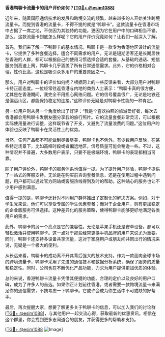 **香港鸭聊卡流量卡的用户评价如何？[[TG💪+ @esim1088](https://t.me/s/esim1088)]**

近年来，随着国际通信技术的发展和跨境交流的频繁，越来越多的人开始关注跨境流量卡。而提到香港的流量卡，不得不提的就是“鸭聊卡”。这款流量卡在香港市场中占据了一席之地，不仅因为其独特的功能，更因为它在用户中的口碑相当不错。那么，这款流量卡到底怎么样呢？它的用户评价究竟如何？让我们一起深入了解。

首先，我们来了解一下鸭聊卡的基本情况。鸭聊卡是一款专为香港地区设计的流量卡，它提供了多种套餐选择，适合不同需求的用户。无论是短期游客还是长期居住在香港的人群，都可以根据自己的使用习惯选择合适的套餐。从基础的通话、短信服务到高速上网，鸭聊卡几乎涵盖了所有日常通信需求。此外，它的价格相对合理，性价比高，这也是吸引众多用户的重要原因之一。

那么，用户对鸭聊卡的评价如何呢？根据网上的一些反馈来看，大部分用户对鸭聊卡持正面态度。一位经常往返香港与内地的商务人士表示：“鸭聊卡真的很方便，尤其是在香港期间，我完全不用担心网络问题。它的信号覆盖很广，无论是地铁还是偏远山区，都能保持稳定的连接。”这种评价无疑是对鸭聊卡性能的一种肯定。

另一位用户则从另一个角度给出了好评：“我是个喜欢拍照的旅游爱好者，每次去香港都会用鸭聊卡发朋友圈分享我的旅行照片。它的流量套餐非常灵活，可以根据实际使用量进行调整，这样既节省了开支，又避免了流量浪费的问题。”这位用户的体验也反映了鸭聊卡在灵活性上的优势。

当然，任何产品都不可能做到尽善尽美，鸭聊卡也不例外。有少数用户反映，在某些特定场景下，比如高峰时段或者偏远地区，信号质量可能会稍逊一些。不过，这种情况并不普遍，大多数用户表示，只要不是极端环境，鸭聊卡的表现都相当可靠。

除了用户评价外，鸭聊卡的服务体系也值得一提。为了提升用户体验，鸭聊卡提供了一站式的客服支持。无论是在购买前咨询套餐信息，还是在使用过程中遇到问题，用户都可以通过官方网站或客服热线得到及时的帮助。这种贴心的服务也让不少用户感到满意。

值得一提的是，鸭聊卡还针对不同用户群体推出了定制化的解决方案。例如，对于学生党来说，他们可以享受专属的学生优惠套餐；而对于企业用户，则有更加稳定的企业版服务可供选择。这种差异化的服务策略，使得鸭聊卡能够更好地满足各类用户的需求。

此外，鸭聊卡的另一个亮点是它的兼容性。无论是苹果手机还是安卓设备，都可以轻松激活并使用鸭聊卡。这一点对于那些经常更换手机品牌的用户来说尤为重要。同时，鸭聊卡还支持多设备共享流量，这对于家庭用户或朋友间共同出行的情况来说，无疑是一个极大的便利。

从长远来看，鸭聊卡的成功离不开其背后强大的技术支持。作为一款面向全球市场的跨境流量卡，鸭聊卡采用了先进的通信技术和数据分析系统，确保了服务的质量和稳定性。同时，公司也在不断优化产品功能，力求为用户提供更加优质的体验。

总的来说，香港鸭聊卡流量卡凭借其便捷的功能、合理的定价以及良好的用户口碑，成为了许多人的首选。如果你正计划前往香港，或者需要一款跨境流量卡来满足你的通信需求，不妨考虑一下鸭聊卡。它或许会成为你生活中不可或缺的好帮手。

最后，再次提醒大家，想要了解更多关于鸭聊卡的信息，可以加入我们的讨论群[[TG💪+ @esim1088](https://t.me/s/esim1088)]，与其他用户一起交流心得，获取最新的优惠资讯。相信在这个群里，你会找到更多志同道合的朋友，并获得更多的帮助和支持。

[[TG💪+ @esim1088](https://t.me/s/esim1088) ![Image](https://i.postimg.cc/4NQfJmqS/Snipaste-2025-05-13-00-14-12.png)]